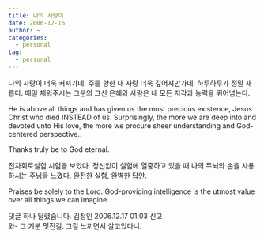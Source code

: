 ```yaml
---
title: 나의 사랑이
date: 2006-12-16
author: ~
categories:
  - personal
tag:
  - personal
---
```








나의 사랑이 더욱 커져가네. 
주를 향한 내 사랑 더욱 깊어져만가네.
하루하루가 정말 새롭다.
매일 채워주시는 그분의 크신 은혜와 사랑은 내 모든 지각과 능력을 뛰어넘는다.

He is above all things and has given us the most precious existence, Jesus Christ who died INSTEAD of us. Surprisingly, the more we are deep into and devoted unto His love, the more we procure sheer understanding and God-centered perspective..

Thanks truly be to God eternal.

전자회로실험 시험을 보았다. 정신없이 실험에 열중하고 있을 때 나의 두뇌와 손을 사용하시는 주님을 느꼈다. 완전한 실험, 완벽한 답안.

Praises be solely to the Lord. God-providing intelligence is the utmost value over all things we can imagine.



 댓글 하나 달렸습니다.
김정인 2006.12.17 01:03 신고   
와- 그 기분 멋진걸. 그걸 느끼면서 살고있다니.




